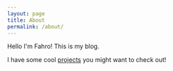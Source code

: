 ```yaml
---
layout: page
title: About
permalink: /about/
---
```


Hello I'm Fahro! This is my blog.


I have some cool [projects](/projekti) you might want to check out!